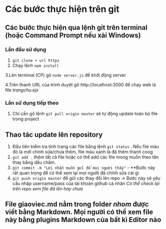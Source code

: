 # Các bước thực hiện trên git
## Các bước thực hiện qua lệnh git trên terminal (hoặc Command Prompt nếu xài Windows)
### **Lần đầu sử dụng**
1. `git clone + url https`
2. Chạy lệnh `npm install` 

3.Lên terminal (CP) gõ `node server.js` để khởi động server

4.Trên thanh URL của trình duyệt gõ http://localhost:3000 để chạy web là file *trangchu.ejs*

### **Lần sử dụng tiếp theo**
1. Chỉ cần gõ lệnh `git pull origin master` sẽ tự động update toàn bộ file trong project

## Thao tác update lên repository
1. Đầu tiên kiểm tra tình trạng các file bằng lệnh `git status` . Nếu file màu đỏ là mới chỉnh sửa/chưa thêm, file màu xanh là đã thêm thành coog
2. `git add .` thêm tất cả file hoặc có thể add các file mong muốn theo tên thay bằng dấu chấm.
3. `git commit -m "Lời nhắn muốn gửi để mọi người thấy"` - **Bước này rất quan trọng để có thể xem lại mọi người đã chỉnh sửa cái gì 
4. `git push origin master` để gửi các thay đổi lên repo -> Bước này sẽ yêu cầu nhập username/pass của tài khoản github cá nhân
*Có thể check lại trên repo xem file đã lên hay chưa*

## File giaoviec.md  nằm trong folder *nhom* được viết bằng Markdown. Mọi người có thể xem file này bằng plugins Markdown của bất kì Editor nào


